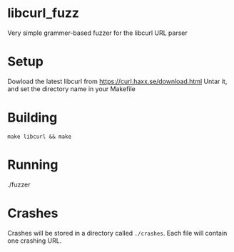 # libcurl_fuzz
Very simple grammer-based fuzzer for the libcurl URL parser

# Setup

Dowload the latest libcurl from https://curl.haxx.se/download.html
Untar it, and set the directory name in your Makefile

# Building
```make libcurl && make```

# Running
./fuzzer

# Crashes
Crashes will be stored in a directory called ```./crashes```.  Each file will contain one crashing URL.
